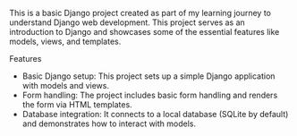 This is a basic Django project created as part of my learning journey to understand Django web development. This project serves as an introduction to Django and showcases some of the essential features like models, views, and templates.

Features

- Basic Django setup: This project sets up a simple Django application with models and views.
- Form handling: The project includes basic form handling and renders the form via HTML templates.
- Database integration: It connects to a local database (SQLite by default) and demonstrates how to interact with models.
  
